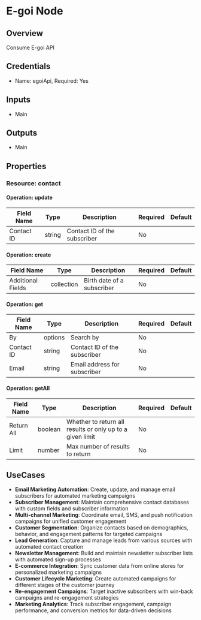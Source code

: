 # E-goi Node

## Overview

Consume E-goi API

## Credentials

- Name: egoiApi, Required: Yes

## Inputs

- Main

## Outputs

- Main

## Properties

### Resource: contact

#### Operation: update

| Field Name | Type | Description | Required | Default |
|---|---|---|---|---|
| Contact ID | string | Contact ID of the subscriber | No |  |

#### Operation: create

| Field Name | Type | Description | Required | Default |
|---|---|---|---|---|
| Additional Fields | collection | Birth date of a subscriber | No |  |

#### Operation: get

| Field Name | Type | Description | Required | Default |
|---|---|---|---|---|
| By | options | Search by | No |  |
| Contact ID | string | Contact ID of the subscriber | No |  |
| Email | string | Email address for subscriber | No |  |

#### Operation: getAll

| Field Name | Type | Description | Required | Default |
|---|---|---|---|---|
| Return All | boolean | Whether to return all results or only up to a given limit | No |  |
| Limit | number | Max number of results to return | No |  |

## UseCases

- **Email Marketing Automation**: Create, update, and manage email subscribers for automated marketing campaigns
- **Subscriber Management**: Maintain comprehensive contact databases with custom fields and subscriber information
- **Multi-channel Marketing**: Coordinate email, SMS, and push notification campaigns for unified customer engagement
- **Customer Segmentation**: Organize contacts based on demographics, behavior, and engagement patterns for targeted campaigns
- **Lead Generation**: Capture and manage leads from various sources with automated contact creation
- **Newsletter Management**: Build and maintain newsletter subscriber lists with automated sign-up processes
- **E-commerce Integration**: Sync customer data from online stores for personalized marketing campaigns
- **Customer Lifecycle Marketing**: Create automated campaigns for different stages of the customer journey
- **Re-engagement Campaigns**: Target inactive subscribers with win-back campaigns and re-engagement strategies
- **Marketing Analytics**: Track subscriber engagement, campaign performance, and conversion metrics for data-driven decisions

